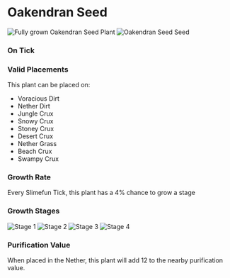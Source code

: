 # Oakendran Seed

![Fully grown Oakendran Seed Plant](https://mc-heads.net/head/688af28611e334a8afbe83490e1d6280a60b0ffe58c087104822d73a6b290cf0) ![Oakendran Seed Seed](https://mc-heads.net/head/db28b2cb42082d1cf1b31a26f9d3855c782d055482a43f675b42435152a95543)

### On Tick



### Valid Placements

This plant can be placed on:

- Voracious Dirt
- Nether Dirt
- Jungle Crux
- Snowy Crux
- Stoney Crux
- Desert Crux
- Nether Grass
- Beach Crux
- Swampy Crux


### Growth Rate

Every Slimefun Tick, this plant has a 4% chance to grow a stage

### Growth Stages

![Stage 1](https://mc-heads.net/head/768e05e07ff69c786e1a13809e7ced0ea659bf80b54e38ffdb498378e6f5e487) ![Stage 2](https://mc-heads.net/head/dc51b388a40ccaf00d40f454709085064953ae5bc42a46149ceaf41976cedc53) ![Stage 3](https://mc-heads.net/head/6f25ea870a03f6ac0fc3692705bf85e1d24ff43dd3e050bf5a52d8529db9fcd8) ![Stage 4](https://mc-heads.net/head/15531c663391ffb55bb257c2f53c5bc17b78d2695e516eda67971b5145c96393)

### Purification Value

When placed in the Nether, this plant will add 12 to the nearby purification value.